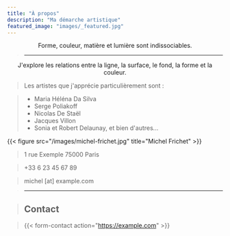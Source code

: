 ```yaml
---
title: "À propos"
description: "Ma démarche artistique"
featured_image: "images/_featured.jpg"
---
```


<center>
Forme, couleur, matière et lumière sont indissociables.
</center>

> ---

<center>
J'explore les relations entre la ligne, la surface, le fond, la forme et la couleur.
</center>

> Les artistes que j'apprécie particulièrement sont :

> - Maria Héléna Da Silva
> - Serge Poliakoff
> - Nicolas De Staël
> - Jacques Villon
> - Sonia et Robert Delaunay, et bien d'autres...

{{< figure src="/images/michel-frichet.jpg" title="Michel Frichet" >}}

> 1 rue Exemple
> 75000 Paris

<!-- <a href="tel:33623456789">+33 6 23 45 67 89</a> -->
> +33 6 23 45 67 89

<!-- <a href="mailto:michel@example.com">michel@example.com</a> -->
> michel [at] example.com

> ---

> ## Contact

> {{< form-contact action="https://example.com"  >}}
